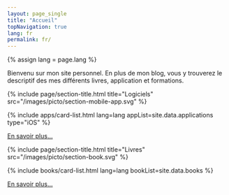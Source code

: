 ```yaml
---
layout: page_single
title: "Accueil"
topNavigation: true
lang: fr
permalink: fr/
---
```


{% assign lang = page.lang %}


Bienvenu sur mon site personnel.
En plus de mon blog, vous y trouverez le descriptif des mes différents
livres, application et formations.


{% include page/section-title.html 
    title="Logiciels"
    src="/images/picto/section-mobile-app.svg" %}

{% include apps/card-list.html lang=lang appList=site.data.applications type="iOS" %}

[En savoir plus...](/fr/applications)

{% include page/section-title.html 
    title="Livres"
    src="/images/picto/section-book.svg" %}

{% include books/card-list.html lang=lang bookList=site.data.books %}

[En savoir plus...](/fr/books)

